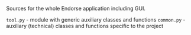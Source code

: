 Sources for the whole Endorse application including GUI.

`tool.py` - module with generic auxiliary classes and functions
`common.py` - auxiliary (technical) classes and functions specific to the project